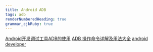 ```yaml
---
title: Android ADB
tags: adb
renderNumberedHeading: true
grammar_cjkRuby: true
---
```





[Android开发调试工具ADB的使用](https://www.cnblogs.com/meil/archive/2012/05/24/2516055.html)
[ADB 操作命令详解及用法大全](https://juejin.im/post/5b5683bcf265da0f9b4dea96#heading-116)
[android developer](https://developer.android.com/studio/command-line/adb)